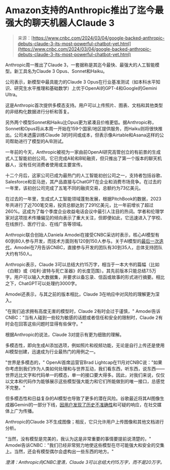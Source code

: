 <!--yml

category: 未分类

date: 2024-05-27 14:35:51

-->

# Amazon支持的Anthropic推出了迄今最强大的聊天机器人Claude 3

> 来源：[https://www.cnbc.com/2024/03/04/google-backed-anthropic-debuts-claude-3-its-most-powerful-chatbot-yet.html](https://www.cnbc.com/2024/03/04/google-backed-anthropic-debuts-claude-3-its-most-powerful-chatbot-yet.html)

Anthropic周一推出了Claude 3，一套据称是其迄今最快、最强大的人工智能模型。新工具名为Claude 3 Opus、Sonnet和Haiku。

公司表示，新模型中最具能力的Claude 3 Opus在行业基准测试（如本科水平知识、研究生水平推理和基础数学）上优于OpenAI的GPT-4和Google的Gemini Ultra。

这是Anthropic首次提供多模态支持。用户可以上传照片、图表、文档和其他类型的非结构化数据进行分析和答复。

另外两个模型Sonnet和Haiku比Opus更为紧凑且价格更低。据Anthropic称，Sonnet和Opus将从本周一开始在159个国家/地区提供服务，而Haiku则将很快推出。公司未透露训练Claude 3的时间或成本，但表示像Airtable和Asana这样的公司帮助进行了模型的A/B测试。

一年前的今天，Anthropic被视为一家由前OpenAI研究高管创立的有前景的生成式人工智能初创公司。它已完成A轮和B轮融资，但只推出了第一个版本的聊天机器人，没有任何消费者使用或主要宣传。

十二个月后，这家公司已成为最热门的人工智能初创公司之一，支持者包括谷歌、Salesforce和亚马逊，其产品直接与ChatGPT在企业和消费市场竞争。在过去的一年里，该初创公司完成了五笔不同的融资交易，总额约为73亿美元。

在过去的一年里，生成式人工智能领域蓬勃发展，根据PitchBook的数据，2023年共进行了近700笔交易，投资总额达到了291亿美元，比一年前增长了超过260%。这成为了每个季度企业收益电话会议中最引人注目的热词。学者和伦理学家对这项技术传播偏见的倾向表示了重大关注，但即便如此，它迅速进入了学校、在线旅行、医疗行业、在线广告等领域。

Anthropic联合创始人Daniela Amodei在接受CNBC采访时表示，核心AI模型有60到80人参与开发，而技术方面则有120到150人参与。关于AI模型的[最后一次迭代](https://www.cnbc.com/2023/07/11/anthropic-an-openai-rival-opens-claude-2-ai-chatbot-to-the-public.html)，Amodei在7月告诉CNBC，直接参与开发的团队有30到35人，总体支持团队大约有150人。

Anthropic表示，Claude 3可以总结大约15万字，相当于一本大书的篇幅（比如《白鲸》或《哈利·波特与死亡圣器》的长度范围）。其先前版本只能总结7.5万字。用户可以输入大数据集，并要求以备忘录、信函或故事的形式进行摘要。相比之下，ChatGPT可以处理约3000字。

Amodei还表示，与其之前的版本相比，Claude 3在响应中对风险的理解更为深入。

"在我们追求拥有高度无害的模型时，Claude 2有时会过于谨慎，" Amodei告诉CNBC："当有人碰到一些较为敏感的话题或者信任和安全的限制时，Claude 2有时会在回答这些问题时显得有些保守。"

根据Anthropic的说法，Claude 3对提示有更为细致的理解。

多模态性，即向生成AI添加选项，例如照片和视频功能，无论是自行上传还是使用AI模型创建，迅速成为行业最热门的用例之一。

"世界是多模态的，" OpenAI首席运营官Brad Lightcap在11月对CNBC说："如果你考虑到我们作为人类如何处理和与世界互动，我们看东西，听东西，说东西——世界远比文字和代码单一的模态，单一的接口要大得多。因此，对我们来说，仅仅以文本和代码作为能够展示这些模型强大能力和它们所能做到的唯一接口，总感觉不完整。"

但多模态性和日益复杂的AI模型也导致了更多的潜在风险。谷歌最近将其AI图像生成器Gemini的一部分下线，[因用户发现了历史不准确性](https://www.cnbc.com/2024/02/26/googles-gemini-ai-picture-generator-to-relaunch-in-a-few-weeks.html)和可疑的响应，在社交媒体上广为传播。

Anthropic的Claude 3不生成图像；相反，它只允许用户上传图像和其他文档进行分析。

"当然，没有模型是完美的，我认为这是非常重要的事情要提前说清楚的，" Amodei告诉CNBC："我们已经非常努力地使这些模型在尽可能强大和安全的交集上。当然，还会有模型偶尔会虚构出一些东西的地方。"

*澄清：Anthropic向CNBC澄清，Claude 3可以总结大约15万字，而不是20万字。*
